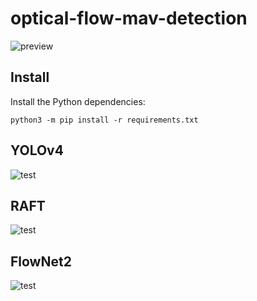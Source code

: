 # optical-flow-mav-detection

![preview](https://ci.tno.nl/gitlab/erik.vroon-tno/optical-flow-mav-detection/-/raw/master/media/preview.png)

## Install
Install the Python dependencies:

    python3 -m pip install -r requirements.txt



## YOLOv4

![test](https://github.com/evroon/yolov4/workflows/docker-build/badge.svg)

## RAFT

![test](https://github.com/evroon/RAFT/workflows/docker-build/badge.svg)

## FlowNet2

![test](https://github.com/evroon/flownet2-pytorch/workflows/docker-build/badge.svg)
